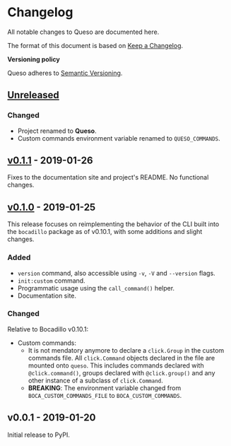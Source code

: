 # Changelog

All notable changes to Queso are documented here.

The format of this document is based on [Keep a Changelog](https://keepachangelog.com).

**Versioning policy**

Queso adheres to [Semantic Versioning](https://semver.org).

## [Unreleased]

### Changed

- Project renamed to **Queso**.
- Custom commands environment variable renamed to `QUESO_COMMANDS`.

## [v0.1.1] - 2019-01-26

Fixes to the documentation site and project's README. No functional changes.

## [v0.1.0] - 2019-01-25

This release focuses on reimplementing the behavior of the CLI built into the `bocadillo` package as of v0.10.1, with some additions and slight changes.

### Added

- `version` command, also accessible using `-v`, `-V` and `--version` flags.
- `init:custom` command.
- Programmatic usage using the `call_command()` helper.
- Documentation site.

### Changed

Relative to Bocadillo v0.10.1:

- Custom commands:
  - It is not mendatory anymore to declare a `click.Group` in the custom commands file. All `click.Command` objects declared in the file are mounted onto `queso`. This includes commands declared with `@click.command()`, groups declared with `@click.group()` and any other instance of a subclass of `click.Command`.
  - **BREAKING**: The environment variable changed from `BOCA_CUSTOM_COMMANDS_FILE` to `BOCA_CUSTOM_COMMANDS`.

## v0.0.1 - 2019-01-20

Initial release to PyPI.

[unreleased]: https://github.com/bocadilloproject/queso/compare/v0.1.1...HEAD
[v0.1.1]: https://github.com/bocadilloproject/queso/compare/v0.1.0...v0.1.1
[v0.1.0]: https://github.com/bocadilloproject/queso/compare/v0.0.1...v0.1.0
